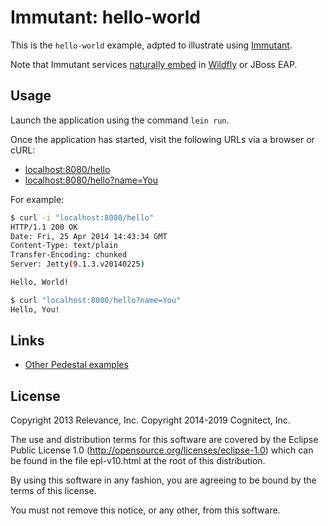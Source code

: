 # Immutant: hello-world

This is the `hello-world` example, adpted to illustrate using [Immutant](http://immutant.org).

Note that Immutant services [naturally embed](http://immutant.org/tutorials/wildfly/)
in [Wildfly](http://wildfly.org/) or JBoss EAP.

## Usage

Launch the application using the command `lein run`.

Once the application has started, visit the following URLs via
a browser or cURL:

* <localhost:8080/hello>
* <localhost:8080/hello?name=You>

For example:

```sh
$ curl -i "localhost:8080/hello"
HTTP/1.1 200 OK
Date: Fri, 25 Apr 2014 14:43:34 GMT
Content-Type: text/plain
Transfer-Encoding: chunked
Server: Jetty(9.1.3.v20140225)

Hello, World!

$ curl "localhost:8080/hello?name=You"
Hello, You!
```

## Links
* [Other Pedestal examples](http://pedestal.io/samples)

## License

Copyright 2013 Relevance, Inc.
Copyright 2014-2019 Cognitect, Inc.

The use and distribution terms for this software are covered by the
Eclipse Public License 1.0 (http://opensource.org/licenses/eclipse-1.0)
which can be found in the file epl-v10.html at the root of this distribution.

By using this software in any fashion, you are agreeing to be bound by
the terms of this license.

You must not remove this notice, or any other, from this software.
